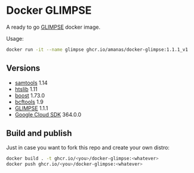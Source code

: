 # Docker GLIMPSE

A ready to go [GLIMPSE](https://odelaneau.github.io/GLIMPSE/) docker image.

Usage:

```bash
docker run -it --name glimpse ghcr.io/amanas/docker-glimpse:1.1.1_v1
```

## Versions

* [samtools](https://github.com/samtools/samtools) 1.14
* [htslib](http://www.htslib.org/) 1.11
* [boost](https://www.boost.org/doc/libs/1_73_0/) 1.73.0
* [bcftools](https://samtools.github.io/bcftools/bcftools.html) 1.9
* [GLIMPSE](https://odelaneau.github.io/GLIMPSE/installation.html) 1.1.1
* [Google Cloud SDK](https://cloud.google.com/sdk/docs/install) 364.0.0

## Build and publish

Just in case you want to fork this repo and create your own distro:

```bash
docker build . -t ghcr.io/<you>/docker-glimpse:<whatever>
docker push ghcr.io/<you>/docker-glimpse:<whatever>
```
